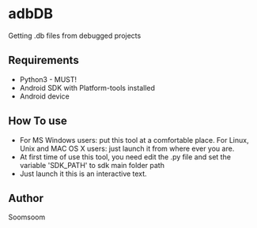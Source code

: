 adbDB
=====

Getting .db files from debugged projects

## Requirements
- Python3 - MUST!
- Android SDK with Platform-tools installed
- Android device

## How To use
- For MS Windows users: put this tool at a comfortable place. For Linux, Unix and MAC OS X users: just launch it from where ever you are.
- At first time of use this tool, you need edit the .py file and set the variable 'SDK_PATH' to sdk main folder path
- Just launch it this is an interactive text.

## Author
Soomsoom


